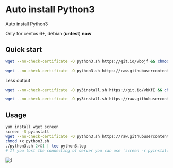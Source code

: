 # Auto install Python3
Auto install Python3

Only for centos 6+, debian (**untest**) **now**
## Quick start
```bash
wget --no-check-certificate -O python3.sh https://git.io/vbojf && chmod +x python3.sh && bash python3.sh
```

```bash
wget --no-check-certificate -O python3.sh https://raw.githubusercontent.com/evrmji/Auto-install-Python3/master/python3.sh && chmod +x python3.sh && bash python3.sh
```
Less output
```bash
wget --no-check-certificate -O py3install.sh https://git.io/vbKfE && chmod +x py3install.sh && bash py3install.sh
```
```bash
wget --no-check-certificate -O py3install.sh https://raw.githubusercontent.com/evrmji/Auto-install-Python3/master/py3install.sh && chmod +x py3install.sh && bash py3install.sh
```

## Usage
```bash
yum install wget screen
screen -S pyinstall
wget --no-check-certificate -O python3.sh https://raw.githubusercontent.com/evrmji/Auto-install-Python3/master/python3.sh
chmod +x python3.sh
./python3.sh 2>&1 | tee python3.log
# If you lost the connecting of server you can use `screen -r pyinstall`. 
```
![1](https://user-images.githubusercontent.com/20814857/34072486-4666d9ee-e2c3-11e7-8245-d2118fc4a7fe.png)

